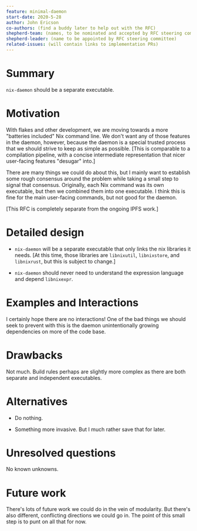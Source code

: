 ```yaml
---
feature: minimal-daemon
start-date: 2020-5-28
author: John Ericson
co-authors: (find a buddy later to help out with the RFC)
shepherd-team: (names, to be nominated and accepted by RFC steering committee)
shepherd-leader: (name to be appointed by RFC steering committee)
related-issues: (will contain links to implementation PRs)
---
```


# Summary
[summary]: #summary

`nix-daemon` should be a separate executable.

# Motivation
[motivation]: #motivation

With flakes and other development, we are moving towards a more "batteries included" Nix command line.
We don't want any of those features in the daemon, however, because the daemon is a special trusted process that we should strive to keep as simple as possible.
\[This is comparable to a compilation pipeline, with a concise intermediate representation that nicer user-facing features "desugar" into.\]

There are many things we could do about this, but I mainly want to establish some rough consensus around the problem while taking a small step to signal that consensus.
Originally, each Nix command was its own executable, but then we combined them into one executable.
I think this is fine for the main user-facing commands, but not good for the daemon.

\[This RFC is completely separate from the ongoing IPFS work.]

# Detailed design
[design]: #detailed-design

- `nix-daemon` will be a separate executable that only links the nix libraries it needs.
  \[At this time, those libraries are `libnixutil`, `libnixstore`, and `libnixrust`, but this is subject to change.\]

- `nix-daemon` should never need to understand the expression language and depend  `libnixexpr`.

# Examples and Interactions
[examples-and-interactions]: #examples-and-interactions

I certainly hope there are no interactions!
One of the bad things we should seek to prevent with this is the daemon unintentionally growing dependencies on more of the code base.

# Drawbacks
[drawbacks]: #drawbacks

Not much.
Build rules perhaps are slightly more complex as there are both separate and independent executables.

# Alternatives
[alternatives]: #alternatives

 - Do nothing.

 - Something more invasive.
   But I much rather save that for later.

# Unresolved questions
[unresolved]: #unresolved-questions

No known unknowns.

# Future work
[future]: #future-work

There's lots of future work we could do in the vein of modularity.
But there's also different, conflicting directions we could go in.
The point of this small step is to punt on all that for now.
